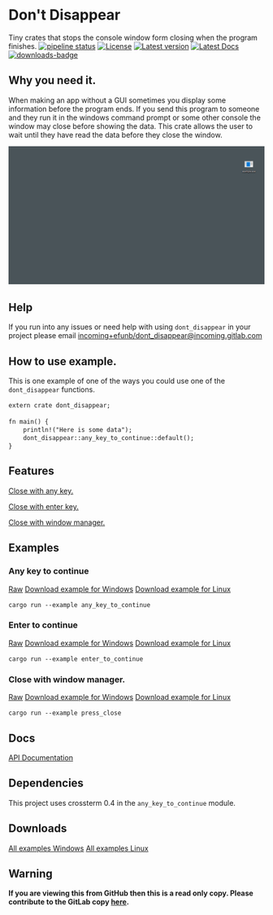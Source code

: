 # Don't Disappear
Tiny crates that stops the console window form closing when the program finishes.
[![pipeline status](https://gitlab.com/efunb/dont_disappear/badges/master/pipeline.svg)](https://gitlab.com/efunb/noughts_and_crosses/commits/master)
[![License](https://img.shields.io/crates/l/dont_disappear.svg)](https://crates.io/crates/dont_disappear)
[![Latest version](https://img.shields.io/crates/v/dont_disappear.svg)](https://crates.io/crates/dont_disappear)
[![Latest Docs](https://docs.rs/dont_disappear/badge.svg)](https://docs.rs/dont_disappear/)
[![downloads-badge](https://img.shields.io/crates/d/dont_disappear.svg)](https://crates.io/crates/dont_disappear)

## Why you need it.

When making an app without a GUI sometimes you display some information before the program ends. If you send this program to someone and they run it in the windows command prompt or some other console the window may close before showing the data. This crate allows the user to wait until they have read the data before they close the window.

![Example of Don't Disappear in action](example.gif)

## Help

If you run into any issues or need help with using `dont_disappear` in your project please email [incoming+efunb/dont_disappear@incoming.gitlab.com](mailto:incoming+efunb/dont_disappear@incoming.gitlab.com)

## How to use example.

This is one example of one of the ways you could use one of the `dont_disappear` functions.

```rust, no_run
extern crate dont_disappear;

fn main() {
    println!("Here is some data");
    dont_disappear::any_key_to_continue::default();
}
```


## Features

[Close with any key.](https://docs.rs/dont_disappear/2.1.8/dont_disappear/any_key_to_continue/index.html)

[Close with enter key.](https://docs.rs/dont_disappear/2.1.8/dont_disappear/enter_to_continue/index.html)

[Close with window manager.](https://docs.rs/dont_disappear/2.1.8/dont_disappear/fn.press_close.html)

## Examples

### Any key to continue
[Raw](https://gitlab.com/efunb/dont_disappear/raw/master/examples/any_key_to_continue.rs)
[Download example for Windows](https://gitlab.com/efunb/dont_disappear/-/jobs/artifacts/master/raw/files/any_key_to_continue.exe?job=windows-optimized)
[Download example for Linux](https://gitlab.com/efunb/dont_disappear/-/jobs/artifacts/master/raw/files/any_key_to_continue?job=linux-optimized)
```
cargo run --example any_key_to_continue
```

### Enter to continue
[Raw](https://gitlab.com/efunb/dont_disappear/raw/master/examples/enter_to_continue.rs)
[Download example for Windows](https://gitlab.com/efunb/dont_disappear/-/jobs/artifacts/master/raw/files/enter_to_continue.exe?job=windows-optimized)
[Download example for Linux](https://gitlab.com/efunb/dont_disappear/-/jobs/artifacts/master/raw/files/enter_to_continue?job=linux-optimized)
```
cargo run --example enter_to_continue
```

### Close with window manager.
[Raw](https://gitlab.com/efunb/dont_disappear/raw/master/examples/press_close.rs)
[Download example for Windows](https://gitlab.com/efunb/dont_disappear/-/jobs/artifacts/master/raw/files/press_close.exe?job=windows-optimized)
[Download example for Linux](https://gitlab.com/efunb/dont_disappear/-/jobs/artifacts/master/raw/files/press_close?job=linux-optimized)
```
cargo run --example press_close
```



## Docs

[API Documentation](https://docs.rs/dont_disappear/)

## Dependencies

This project uses crossterm 0.4 in the `any_key_to_continue` module.

## Downloads

[All examples Windows]()
[All examples Linux]()

## **Warning**

**If you are viewing this from GitHub then this is a read only copy. Please contribute to the GitLab copy [here](https://gitlab.com/efunb/dont_disappear).**

